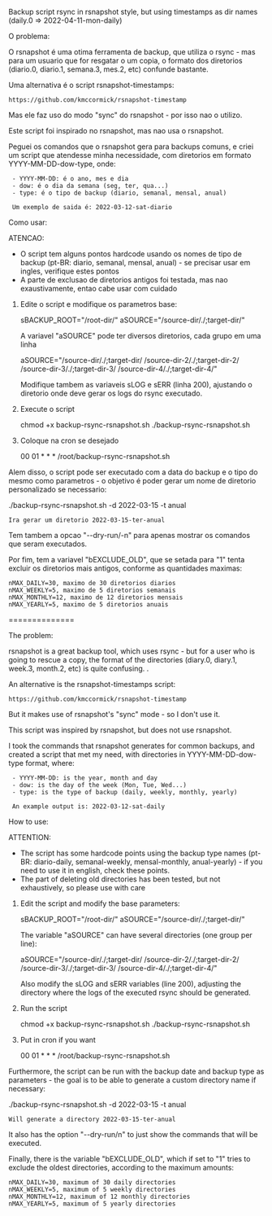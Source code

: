 Backup script rsync in rsnapshot style, but using timestamps as dir names (daily.0 => 2022-04-11-mon-daily)

O problema:

O rsnapshot é uma otima ferramenta de backup, que utiliza o rsync - mas para um usuario que for resgatar o um copia, o formato dos diretorios (diario.0, diario.1, semana.3, mes.2, etc) confunde bastante.

Uma alternativa é o script rsnapshot-timestamps:

    https://github.com/kmccormick/rsnapshot-timestamp

Mas ele faz uso do modo "sync" do rsnapshot - por isso nao o utilizo.

Este script foi inspirado no rsnapshot, mas nao usa o rsnapshot.

Peguei os comandos que o rsnapshot gera para backups comuns, e criei um script que atendesse minha necessidade, com diretorios em formato YYYY-MM-DD-dow-type, onde:

     - YYYY-MM-DD: é o ano, mes e dia
     - dow: é o dia da semana (seg, ter, qua...)
     - type: é o tipo de backup (diario, semanal, mensal, anual)

     Um exemplo de saida é: 2022-03-12-sat-diario

Como usar:

ATENCAO:
- O script tem alguns pontos hardcode usando os nomes de tipo de backup (pt-BR: diario, semanal, mensal, anual) - se precisar usar em ingles, verifique estes pontos
- A parte de exclusao de diretorios antigos foi testada, mas nao exaustivamente, entao cabe usar com cuidado

1) Edite o script e modifique os parametros  base:

     sBACKUP_ROOT="/root-dir/"
     aSOURCE="/source-dir/./;target-dir/"

     A variavel "aSOURCE" pode ter diversos diretorios, cada grupo em uma linha

     aSOURCE="/source-dir/./;target-dir/
     /source-dir-2/./;target-dir-2/
     /source-dir-3/./;target-dir-3/
     /source-dir-4/./;target-dir-4/"

     Modifique tambem as variaveis sLOG e sERR (linha 200), ajustando o diretorio onde deve gerar os logs do rsync executado.

2) Execute o script

     chmod +x backup-rsync-rsnapshot.sh
     ./backup-rsync-rsnapshot.sh

3) Coloque na cron se desejado

     00 01 * * * /root/backup-rsync-rsnapshot.sh

Alem disso, o script pode ser executado com a data do backup e o tipo do mesmo como parametros - o objetivo é poder gerar um nome de diretorio personalizado se necessario:

   ./backup-rsync-rsnapshot.sh -d 2022-03-15 -t anual

    Ira gerar um diretorio 2022-03-15-ter-anual

Tem tambem a opcao "--dry-run/-n" para apenas mostrar os comandos que seram executados.

Por fim, tem a variavel "bEXCLUDE_OLD", que se setada para "1" tenta excluir os diretorios mais antigos, conforme as quantidades maximas:

    nMAX_DAILY=30, maximo de 30 diretorios diarios
    nMAX_WEEKLY=5, maximo de 5 diretorios semanais
    nMAX_MONTHLY=12, maximo de 12 diretorios mensais
    nMAX_YEARLY=5, maximo de 5 diretorios anuais
    
==============

The problem:

rsnapshot is a great backup tool, which uses rsync - but for a user who is going to rescue a copy, the format of the directories (diary.0, diary.1, week.3, month.2, etc) is quite confusing. .

An alternative is the rsnapshot-timestamps script:

    https://github.com/kmccormick/rsnapshot-timestamp

But it makes use of rsnapshot's "sync" mode - so I don't use it.

This script was inspired by rsnapshot, but does not use rsnapshot.

I took the commands that rsnapshot generates for common backups, and created a script that met my need, with directories in YYYY-MM-DD-dow-type format, where:

     - YYYY-MM-DD: is the year, month and day
     - dow: is the day of the week (Mon, Tue, Wed...)
     - type: is the type of backup (daily, weekly, monthly, yearly)

     An example output is: 2022-03-12-sat-daily

How to use:

ATTENTION:
- The script has some hardcode points using the backup type names (pt-BR: diario-daily, semanal-weekly, mensal-monthly, anual-yearly) - if you need to use it in english, check these points.
- The part of deleting old directories has been tested, but not exhaustively, so please use with care

1) Edit the script and modify the base parameters:

     sBACKUP_ROOT="/root-dir/"
     aSOURCE="/source-dir/./;target-dir/"

     The variable "aSOURCE" can have several directories (one group per line):

     aSOURCE="/source-dir/./;target-dir/
     /source-dir-2/./;target-dir-2/
     /source-dir-3/./;target-dir-3/
     /source-dir-4/./;target-dir-4/"

     Also modify the sLOG and sERR variables (line 200), adjusting the directory where the logs of the executed rsync should be generated.

2) Run the script

     chmod +x backup-rsync-rsnapshot.sh
     ./backup-rsync-rsnapshot.sh

3) Put in cron if you want

     00 01 * * * /root/backup-rsync-rsnapshot.sh

Furthermore, the script can be run with the backup date and backup type as parameters - the goal is to be able to generate a custom directory name if necessary:

   ./backup-rsync-rsnapshot.sh -d 2022-03-15 -t anual

    Will generate a directory 2022-03-15-ter-anual

It also has the option "--dry-run/n" to just show the commands that will be executed.

Finally, there is the variable "bEXCLUDE_OLD", which if set to "1" tries to exclude the oldest directories, according to the maximum amounts:

    nMAX_DAILY=30, maximum of 30 daily directories
    nMAX_WEEKLY=5, maximum of 5 weekly directories
    nMAX_MONTHLY=12, maximum of 12 monthly directories
    nMAX_YEARLY=5, maximum of 5 yearly directories
